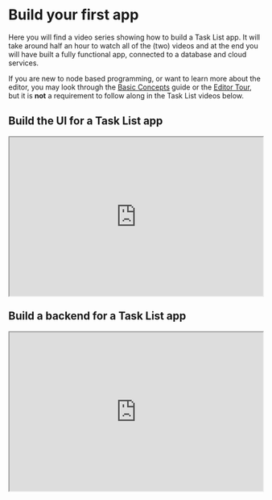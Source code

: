 # Build your first app

Here you will find a video series showing how to build a Task List app. It will take around half an hour to watch all of the (two) videos and at the end you will have built a fully functional app, connected to a database and cloud services.

If you are new to node based programming, or want to learn more about the editor, you may look through the [Basic Concepts](guides/basic-concepts/) guide or the [Editor Tour](/guides/editor-tour/), but it is **not** a requirement to follow along in the Task List videos below.

## Build the UI for a Task List app

<div style="padding:62.5% 0 0 0;position:relative;"><iframe width="100%" height="100%" src="https://www.youtube.com/embed/TNnn0Gzj-H4" style="position:absolute;top:0;left:0; frameborder="0" allow="accelerometer; autoplay; encrypted-media; gyroscope; picture-in-picture" allowfullscreen></iframe>
</iframe></div>

## Build a backend for a Task List app

<div style="padding:62.5% 0 0 0;position:relative;"><iframe width="100%" height="100%" src="https://www.youtube.com/embed/HCqlSUyguiE" style="position:absolute;top:0;left:0; frameborder="0" allow="accelerometer; autoplay; encrypted-media; gyroscope; picture-in-picture" allowfullscreen></iframe>
</iframe></div>
